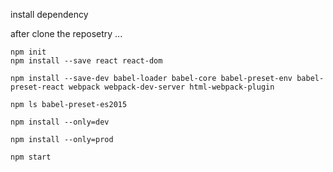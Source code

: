 install dependency 

after clone the reposetry ...

	npm init
	npm install --save react react-dom

	npm install --save-dev babel-loader babel-core babel-preset-env babel-preset-react webpack webpack-dev-server html-webpack-plugin

	npm ls babel-preset-es2015

	npm install --only=dev

	npm install --only=prod

	npm start
